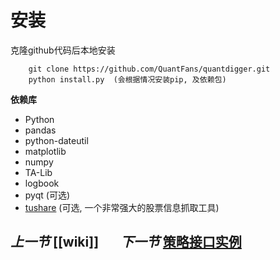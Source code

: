 # 安装


  克隆github代码后本地安装


        git clone https://github.com/QuantFans/quantdigger.git
        python install.py  (会根据情况安装pip, 及依赖包)


  **依赖库**

  * Python
  * pandas
  * python-dateutil
  * matplotlib
  * numpy
  * TA-Lib
  * logbook
  * pyqt (可选)
  * [tushare](https://github.com/waditu/tushare) (可选, 一个非常强大的股票信息抓取工具)

## _上一节_&nbsp;[[wiki]]   &nbsp;&nbsp;&nbsp;&nbsp;&nbsp;   _下一节_&nbsp;[策略接口实例](strategy_demo1.md)
